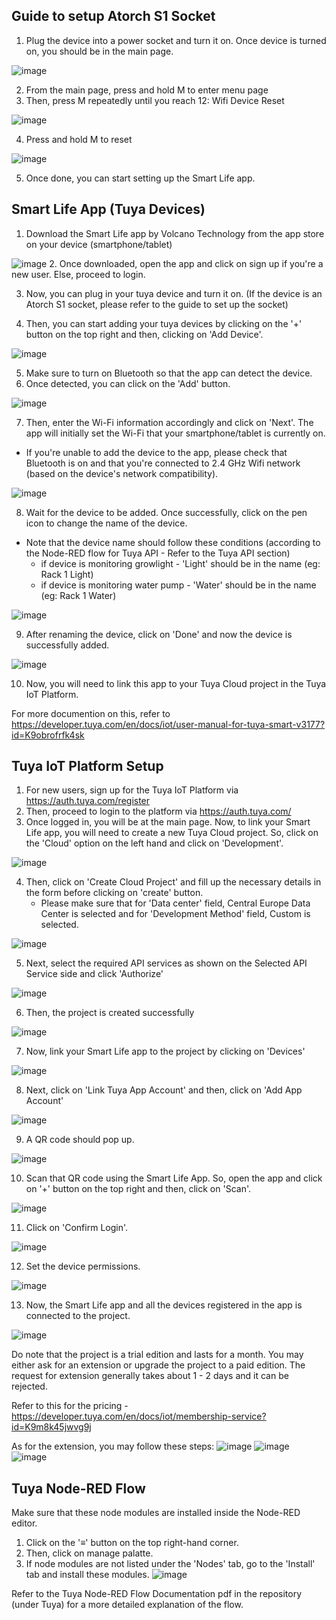 ## Guide to setup Atorch S1 Socket
1. Plug the device into a power socket and turn it on. Once device is turned on, you should be in the main page.

![image](https://github.com/danialhbma/ITP-SE12-Power-Monitoring/assets/92836838/18a1d07b-1a82-4a75-add1-3e0458ad6620)

2. From the main page, press and hold M to enter menu page
3. Then, press M repeatedly until you reach 12: Wifi Device Reset

![image](https://github.com/danialhbma/ITP-SE12-Power-Monitoring/assets/92836838/b39c437e-b485-42d0-8043-7d5a06e54b22)

4. Press and hold M to reset

![image](https://github.com/danialhbma/ITP-SE12-Power-Monitoring/assets/92836838/3cca2ff4-9f99-4ada-9ab3-727023cb3b37)

5. Once done, you can start setting up the Smart Life app.

## Smart Life App (Tuya Devices)
1. Download the Smart Life app by Volcano Technology from the app store on your device (smartphone/tablet)

![image](https://github.com/danialhbma/ITP-SE12-Power-Monitoring/assets/92836838/8412e656-6928-4360-a1f9-acf2113b7f0a)
2. Once downloaded, open the app and click on sign up if you're a new user. Else, proceed to login.

3. Now, you can plug in your tuya device and turn it on. (If the device is an Atorch S1 socket, please refer to the guide to set up the socket)

4. Then, you can start adding your tuya devices by clicking on the '+' button on the top right and then, clicking on 'Add Device'.

![image](https://github.com/danialhbma/ITP-SE12-Power-Monitoring/assets/92836838/eb417e20-f2bd-4ed9-bc3d-1819eb2bf8db)

5. Make sure to turn on Bluetooth so that the app can detect the device.
6. Once detected, you can click on the 'Add' button.

![image](https://github.com/danialhbma/ITP-SE12-Power-Monitoring/assets/92836838/ac84f130-bdbc-435d-b8c0-8c2532ac9900)


7. Then, enter the Wi-Fi information accordingly and click on 'Next'. The app will initially set the Wi-Fi that your smartphone/tablet is currently on.
  - If you're unable to add the device to the app, please check that Bluetooth is on and that you're connected to 2.4 GHz Wifi network (based on the device's network compatibility).

![image](https://github.com/danialhbma/ITP-SE12-Power-Monitoring/assets/92836838/87879d26-924a-4ac4-8542-d4ee5e5c0edb)

8. Wait for the device to be added. Once successfully, click on the pen icon to change the name of the device.
  - Note that the device name should follow these conditions (according to the Node-RED flow for Tuya API - Refer to the Tuya API section)
    - if device is monitoring growlight - 'Light' should be in the name (eg: Rack 1 Light)
    - if device is monitoring water pump - 'Water' should be in the name (eg: Rack 1 Water)

![image](https://github.com/danialhbma/ITP-SE12-Power-Monitoring/assets/92836838/c32a096a-bf79-48c7-8589-174408efcc06)


9. After renaming the device, click on 'Done' and now the device is successfully added.

![image](https://github.com/danialhbma/ITP-SE12-Power-Monitoring/assets/92836838/b5c45d8f-ca3b-4859-bc78-5e00e1943cf9)

10. Now, you will need to link this app to your Tuya Cloud project in the Tuya IoT Platform.

For more documention on this, refer to https://developer.tuya.com/en/docs/iot/user-manual-for-tuya-smart-v3177?id=K9obrofrfk4sk

## Tuya IoT Platform Setup
1. For new users, sign up for the Tuya IoT Platform via https://auth.tuya.com/register
2. Then, proceed to login to the platform via https://auth.tuya.com/
3. Once logged in, you will be at the main page. Now, to link your Smart Life app, you will need to create a new Tuya Cloud project. So, click on the 'Cloud' option on the left hand and click on 'Development'.

![image](https://github.com/danialhbma/ITP-SE12-Power-Monitoring/assets/92836838/3ce46678-8d6c-46b3-b598-b7b25b73ab0c)

4. Then, click on 'Create Cloud Project' and fill up the necessary details in the form before clicking on 'create' button.
    - Please make sure that for 'Data center' field, Central Europe Data Center is selected and for 'Development Method' field, Custom is selected.

![image](https://github.com/danialhbma/ITP-SE12-Power-Monitoring/assets/92836838/89174520-b971-4323-b805-eae0050260a9)

5. Next, select the required API services as shown on the Selected API Service side and click 'Authorize'

![image](https://github.com/danialhbma/ITP-SE12-Power-Monitoring/assets/92836838/964698e1-5012-474f-b1ec-fa00695e8fa0)

6. Then, the project is created successfully

![image](https://github.com/danialhbma/ITP-SE12-Power-Monitoring/assets/92836838/6b544717-9057-4673-a6d8-094d37b02659)

7. Now, link your Smart Life app to the project by clicking on 'Devices'

![image](https://github.com/danialhbma/ITP-SE12-Power-Monitoring/assets/92836838/f1ea448d-9da1-4988-a147-335188ec0761)

8. Next, click on 'Link Tuya App Account' and then, click on 'Add App Account'

![image](https://github.com/danialhbma/ITP-SE12-Power-Monitoring/assets/92836838/03f79253-1d24-425a-b740-4f29c6ed43d8)

9. A QR code should pop up. 

![image](https://github.com/danialhbma/ITP-SE12-Power-Monitoring/assets/92836838/ad5784ae-3966-4649-b276-29f0bfabdc31)

10. Scan that QR code using the Smart Life App. So, open the app and click on '+' button on the top right and then, click on 'Scan'.

![image](https://github.com/danialhbma/ITP-SE12-Power-Monitoring/assets/92836838/4b8a3e6a-9dc8-41ab-a107-ee49cc0cd591)

11. Click on 'Confirm Login'.

![image](https://github.com/danialhbma/ITP-SE12-Power-Monitoring/assets/92836838/d6b5b854-6be1-4532-9636-3c0dd97c7044)

12. Set the device permissions.

![image](https://github.com/danialhbma/ITP-SE12-Power-Monitoring/assets/92836838/8a5fb968-9539-4654-8e2c-5725ac8c18c5)

13. Now, the Smart Life app and all the devices registered in the app is connected to the project.

![image](https://github.com/danialhbma/ITP-SE12-Power-Monitoring/assets/92836838/f0c85bb6-aec3-4c88-bb3f-ade3c74fb38a)

Do note that the project is a trial edition and lasts for a month. You may either ask for an extension or upgrade the project to a paid edition. The request for extension generally takes about 1 - 2 days and it can be rejected.

Refer to this for the pricing - https://developer.tuya.com/en/docs/iot/membership-service?id=K9m8k45jwvg9j 

As for the extension, you may follow these steps:
![image](https://github.com/danialhbma/ITP-SE12-Power-Monitoring/assets/92836838/022bdc44-fd7f-4849-b17a-3dde35db8f1e)
![image](https://github.com/danialhbma/ITP-SE12-Power-Monitoring/assets/92836838/d99ebebd-f85f-42dd-9299-73cec47a6d2a)
![image](https://github.com/danialhbma/ITP-SE12-Power-Monitoring/assets/92836838/142c2486-6331-4b8e-a978-81c624e098f8)



## Tuya Node-RED Flow
Make sure that these node modules are installed inside the Node-RED editor. 
1. Click on the '≡' button on the top right-hand corner.
2. Then, click on manage palatte.
3. If node modules are not listed under the 'Nodes' tab, go to the 'Install' tab and install these modules.
![image](https://github.com/danialhbma/ITP-SE12-Power-Monitoring/assets/92836838/d5f2c848-4cd9-43ff-b4a0-64d169936187)

Refer to the Tuya Node-RED Flow Documentation pdf in the repository (under Tuya) for a more detailed explanation of the flow.

